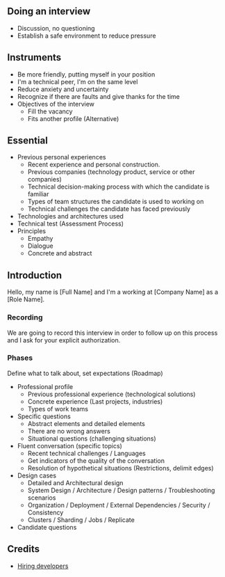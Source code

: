 ## Doing an interview
- Discussion, no questioning
- Establish a safe environment to reduce pressure

## Instruments
- Be more friendly, putting myself in your position
- I'm a technical peer, I'm on the same level
- Reduce anxiety and uncertainty
- Recognize if there are faults and give thanks for the time
- Objectives of the interview
   * Fill the vacancy
   * Fits another profile (Alternative)

## Essential
- Previous personal experiences
   * Recent experience and personal construction.
   * Previous companies (technology product, service or other companies)
   * Technical decision-making process with which the candidate is familiar
   * Types of team structures the candidate is used to working on
   * Technical challenges the candidate has faced previously
- Technologies and architectures used
- Technical test (Assessment Process)
- Principles
   * Empathy
   * Dialogue
   * Concrete and abstract

## Introduction
Hello, my name is [Full Name] and I'm a working at [Company Name] as a [Role Name].

### Recording
We are going to record this interview in order to follow up on this process and I ask for your explicit authorization.

### Phases
Define what to talk about, set expectations (Roadmap)
- Professional profile
   * Previous professional experience (technological solutions)
   * Concrete experience (Last projects, industries)
   *  Types of work teams
- Specific questions
   * Abstract elements and detailed elements
   * There are no wrong answers
   * Situational questions (challenging situations)
- Fluent conversation (specific topics)
   * Recent technical challenges / Languages
   * Get indicators of the quality of the conversation
   * Resolution of hypothetical situations (Restrictions, delimit edges)
- Design cases
   * Detailed and Architectural design
   * System Design / Architecture / Design patterns / Troubleshooting scenarios
   * Organization / Deployment / External Dependencies / Security / Consistency
   * Clusters / Sharding / Jobs / Replicate
- Candidate questions

## Credits
- [Hiring developers](https://qz.com/258066/this-is-why-you-dont-hire-good-developers/)
